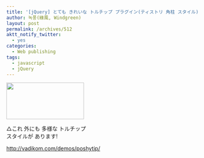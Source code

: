 ```yaml
---
title: '[jQuery] とても きれいな トルチップ プラグイン(ティストリ 角柱 スタイル)'
author: 녹풍(綠風, Windgreen)
layout: post
permalink: /archives/512
aktt_notify_twitter:
  - yes
categories:
  - Web publishing
tags:
  - javascript
  - jQuery
---
```

<div style="width: 213px" class="wp-caption aligncenter">
  <img src="http://dl.dropboxusercontent.com/u/15546257/blog/mytory/old-images/1/cfile22.uf.177B195A4D4BC9611C32CA.png" alt="" height="96" width="203" /><p class="wp-caption-text">
    △これ 外にも 多様な トルチップ スタイルが あります!
  </p>
</div>

<a href="http://vadikom.com/demos/poshytip/" target="_blank">http://vadikom.com/demos/poshytip/</a>